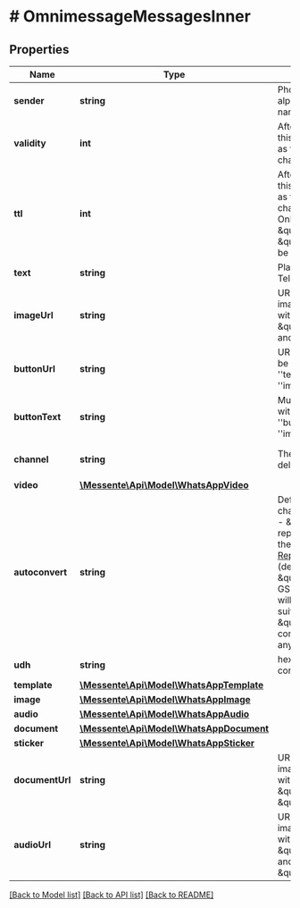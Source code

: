 # # OmnimessageMessagesInner

## Properties

Name | Type | Description | Notes
------------ | ------------- | ------------- | -------------
**sender** | **string** | Phone number or alphanumeric sender name | [optional]
**validity** | **int** | After how many minutes this channel is considered as failed and the next channel is attempted | [optional]
**ttl** | **int** | After how many seconds this channel is considered as failed and the next channel is attempted.       Only one of \&quot;ttl\&quot; and \&quot;validity\&quot; can be used. | [optional]
**text** | **string** | Plaintext content for Telegram |
**imageUrl** | **string** | URL for the embedded image. Mutually exclusive with \&quot;document_url\&quot; and \&quot;audio_url\&quot; | [optional]
**buttonUrl** | **string** | URL of the button, must be specified along with &#39;&#39;text&#39;&#39;, &#39;&#39;button_text&#39;&#39; and &#39;&#39;image_url&#39;&#39; (optional) | [optional]
**buttonText** | **string** | Must be specified along with &#39;&#39;text&#39;&#39;, &#39;&#39;button_url&#39;&#39;, &#39;&#39;button_text&#39;&#39;, &#39;&#39;image_url&#39;&#39; (optional) | [optional]
**channel** | **string** | The channel used to deliver the message | [optional] [default to 'telegram']
**video** | [**\Messente\Api\Model\WhatsAppVideo**](WhatsAppVideo.md) |  | [optional]
**autoconvert** | **string** | Defines how non-GSM characters will be treated:    - \&quot;on\&quot; Use replacement settings from the account&#39;s [API Auto Replace settings page](https://dashboard.messente.com/api-settings/auto-replace) (default)   - \&quot;full\&quot; All non GSM 03.38 characters will be replaced with suitable alternatives   - \&quot;off\&quot; Message content is not modified in any way | [optional]
**udh** | **string** | hex-encoded string containing SMS UDH | [optional]
**template** | [**\Messente\Api\Model\WhatsAppTemplate**](WhatsAppTemplate.md) |  | [optional]
**image** | [**\Messente\Api\Model\WhatsAppImage**](WhatsAppImage.md) |  | [optional]
**audio** | [**\Messente\Api\Model\WhatsAppAudio**](WhatsAppAudio.md) |  | [optional]
**document** | [**\Messente\Api\Model\WhatsAppDocument**](WhatsAppDocument.md) |  | [optional]
**sticker** | [**\Messente\Api\Model\WhatsAppSticker**](WhatsAppSticker.md) |  | [optional]
**documentUrl** | **string** | URL for the embedded image. Mutually exclusive with \&quot;audio_url\&quot; and \&quot;image_url\&quot; | [optional]
**audioUrl** | **string** | URL for the embedded image. Mutually exclusive with \&quot;document_url\&quot; and \&quot;image_url\&quot; | [optional]

[[Back to Model list]](../../README.md#models) [[Back to API list]](../../README.md#endpoints) [[Back to README]](../../README.md)

